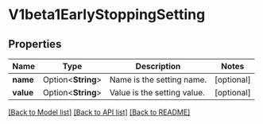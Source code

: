 # V1beta1EarlyStoppingSetting

## Properties

Name | Type | Description | Notes
------------ | ------------- | ------------- | -------------
**name** | Option<**String**> | Name is the setting name. | [optional]
**value** | Option<**String**> | Value is the setting value. | [optional]

[[Back to Model list]](../README.md#documentation-for-models) [[Back to API list]](../README.md#documentation-for-api-endpoints) [[Back to README]](../README.md)


